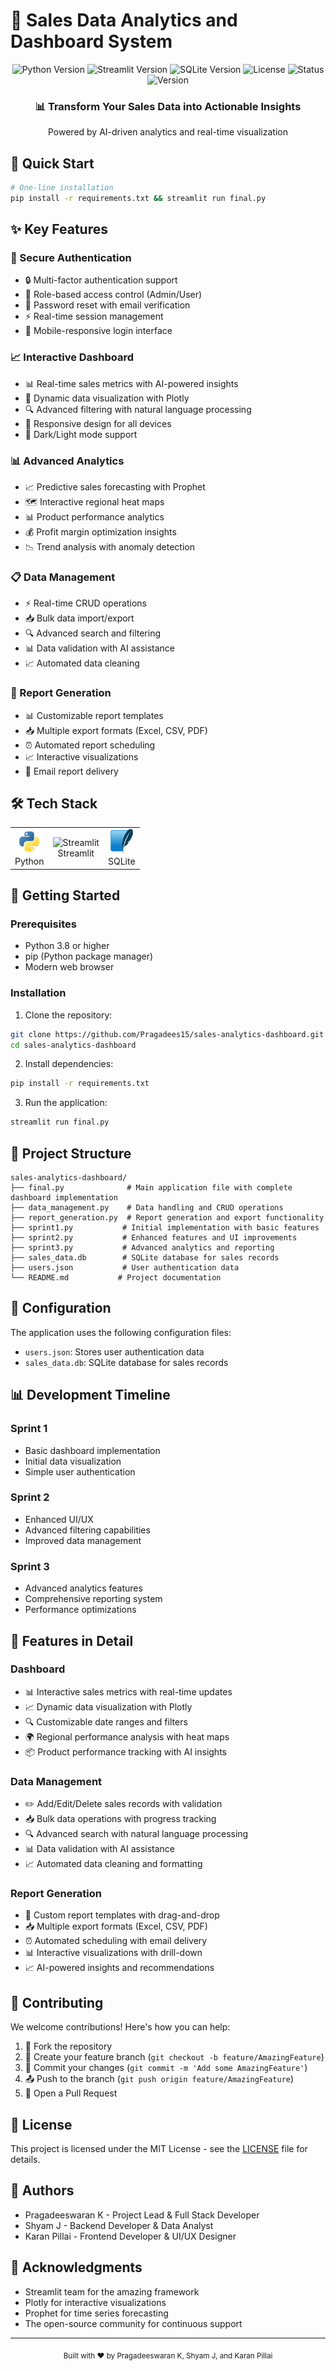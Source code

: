# 🚀 Sales Data Analytics and Dashboard System

<div align="center">
  <img src="https://img.shields.io/badge/Python-3.8%2B-blue" alt="Python Version">
  <img src="https://img.shields.io/badge/Streamlit-1.24.0-green" alt="Streamlit Version">
  <img src="https://img.shields.io/badge/SQLite-3.0-lightgrey" alt="SQLite Version">
  <img src="https://img.shields.io/badge/License-MIT-yellow" alt="License">
  <img src="https://img.shields.io/badge/Status-Active-brightgreen" alt="Status">
  <img src="https://img.shields.io/badge/Version-1.0.0-orange" alt="Version">
</div>

<div align="center">
  <h3>📊 Transform Your Sales Data into Actionable Insights</h3>
  <p>Powered by AI-driven analytics and real-time visualization</p>
</div>

## 🎯 Quick Start

```bash
# One-line installation
pip install -r requirements.txt && streamlit run final.py
```

## ✨ Key Features

### 🔐 Secure Authentication
- 🔒 Multi-factor authentication support
- 👥 Role-based access control (Admin/User)
- 🔄 Password reset with email verification
- ⚡ Real-time session management
- 📱 Mobile-responsive login interface

### 📈 Interactive Dashboard
- 📊 Real-time sales metrics with AI-powered insights
- 🎨 Dynamic data visualization with Plotly
- 🔍 Advanced filtering with natural language processing
- 📱 Responsive design for all devices
- 🌙 Dark/Light mode support

### 📊 Advanced Analytics
- 📈 Predictive sales forecasting with Prophet
- 🗺️ Interactive regional heat maps
- 📊 Product performance analytics
- 💰 Profit margin optimization insights
- 📉 Trend analysis with anomaly detection

### 📋 Data Management
- ⚡ Real-time CRUD operations
- 📥 Bulk data import/export
- 🔍 Advanced search and filtering
- 📊 Data validation with AI assistance
- 📈 Automated data cleaning

### 📑 Report Generation
- 📊 Customizable report templates
- 📥 Multiple export formats (Excel, CSV, PDF)
- ⏰ Automated report scheduling
- 📈 Interactive visualizations
- 📧 Email report delivery

## 🛠️ Tech Stack

<div align="center">
  <table>
    <tr>
      <td align="center">
        <img src="https://raw.githubusercontent.com/devicons/devicon/master/icons/python/python-original.svg" width="40" height="40" alt="Python">
        <br>Python
      </td>
      <td align="center">
        <img src="https://streamlit.io/images/brand/streamlit-mark-color.svg" width="40" height="40" alt="Streamlit">
        <br>Streamlit
      </td>
      <td align="center">
        <img src="https://raw.githubusercontent.com/devicons/devicon/master/icons/sqlite/sqlite-original.svg" width="40" height="40" alt="SQLite">
        <br>SQLite
      </td>
    </tr>
  </table>
</div>

## 🚀 Getting Started

### Prerequisites
- Python 3.8 or higher
- pip (Python package manager)
- Modern web browser

### Installation

1. Clone the repository:
```bash
git clone https://github.com/Pragadees15/sales-analytics-dashboard.git
cd sales-analytics-dashboard
```

2. Install dependencies:
```bash
pip install -r requirements.txt
```

3. Run the application:
```bash
streamlit run final.py
```

## 📁 Project Structure

```
sales-analytics-dashboard/
├── final.py              # Main application file with complete dashboard implementation
├── data_management.py    # Data handling and CRUD operations
├── report_generation.py  # Report generation and export functionality
├── sprint1.py           # Initial implementation with basic features
├── sprint2.py           # Enhanced features and UI improvements
├── sprint3.py           # Advanced analytics and reporting
├── sales_data.db        # SQLite database for sales records
├── users.json           # User authentication data
└── README.md           # Project documentation
```

## 🔧 Configuration

The application uses the following configuration files:
- `users.json`: Stores user authentication data
- `sales_data.db`: SQLite database for sales records

## 📊 Development Timeline

### Sprint 1
- Basic dashboard implementation
- Initial data visualization
- Simple user authentication

### Sprint 2
- Enhanced UI/UX
- Advanced filtering capabilities
- Improved data management

### Sprint 3
- Advanced analytics features
- Comprehensive reporting system
- Performance optimizations

## 🎯 Features in Detail

### Dashboard
- 📊 Interactive sales metrics with real-time updates
- 📈 Dynamic data visualization with Plotly
- 🔍 Customizable date ranges and filters
- 🌍 Regional performance analysis with heat maps
- 📦 Product performance tracking with AI insights

### Data Management
- ✏️ Add/Edit/Delete sales records with validation
- 📥 Bulk data operations with progress tracking
- 🔍 Advanced search with natural language processing
- 📊 Data validation with AI assistance
- 📈 Automated data cleaning and formatting

### Report Generation
- 📑 Custom report templates with drag-and-drop
- 📥 Multiple export formats (Excel, CSV, PDF)
- ⏰ Automated scheduling with email delivery
- 📊 Interactive visualizations with drill-down
- 📈 AI-powered insights and recommendations

## 🤝 Contributing

We welcome contributions! Here's how you can help:

1. 🍴 Fork the repository
2. 🌿 Create your feature branch (`git checkout -b feature/AmazingFeature`)
3. 💾 Commit your changes (`git commit -m 'Add some AmazingFeature'`)
4. 📤 Push to the branch (`git push origin feature/AmazingFeature`)
5. 🔄 Open a Pull Request

## 📝 License

This project is licensed under the MIT License - see the [LICENSE](LICENSE) file for details.

## 👥 Authors

- Pragadeeswaran K - Project Lead & Full Stack Developer
- Shyam J - Backend Developer & Data Analyst
- Karan Pillai - Frontend Developer & UI/UX Designer

## 🙏 Acknowledgments

- Streamlit team for the amazing framework
- Plotly for interactive visualizations
- Prophet for time series forecasting
- The open-source community for continuous support

---

<div align="center">
  <sub>Built with ❤️ by Pragadeeswaran K, Shyam J, and Karan Pillai</sub>
</div> 
